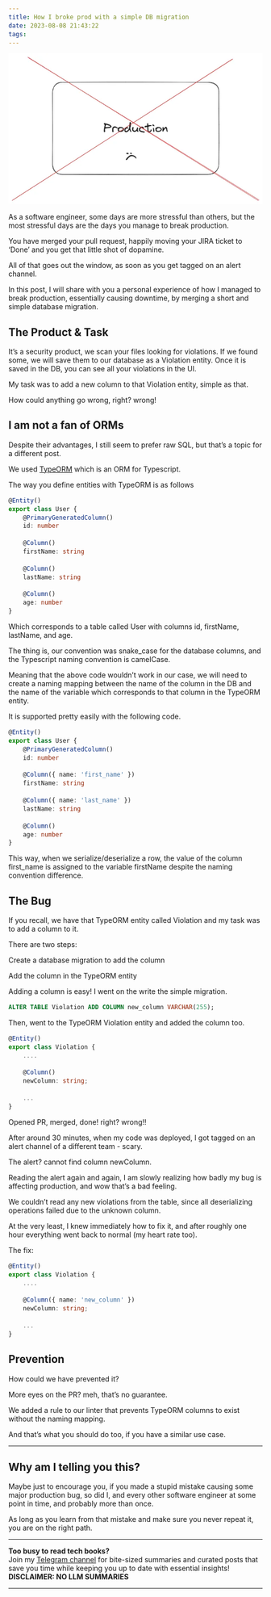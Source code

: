 ```yaml
---
title: How I broke prod with a simple DB migration
date: 2023-08-08 21:43:22
tags:
---
```


![](../break-prod-with-simple-db-migration/prod-down.webp)

As a software engineer, some days are more stressful than others, but the most stressful days are the days you manage to break production.

You have merged your pull request, happily moving your JIRA ticket to ‘Done’ and you get that little shot of dopamine.

All of that goes out the window, as soon as you get tagged on an alert channel.

In this post, I will share with you a personal experience of how I managed to break production, essentially causing downtime, by merging a short and simple database migration.

## The Product & Task

It’s a security product, we scan your files looking for violations.
If we found some, we will save them to our database as a Violation entity.
Once it is saved in the DB, you can see all your violations in the UI.

My task was to add a new column to that Violation entity, simple as that.

How could anything go wrong, right? wrong!

## I am not a fan of ORMs

Despite their advantages, I still seem to prefer raw SQL, but that’s a topic for a different post.

We used [TypeORM](https://typeorm.io/) which is an ORM for Typescript.

The way you define entities with TypeORM is as follows

```typescript
@Entity()
export class User {
    @PrimaryGeneratedColumn()
    id: number

    @Column()
    firstName: string

    @Column()
    lastName: string

    @Column()
    age: number
}
```

Which corresponds to a table called User with columns id, firstName, lastName, and age.

The thing is, our convention was snake_case for the database columns, and the Typescript naming convention is camelCase.

Meaning that the above code wouldn’t work in our case, we will need to create a naming mapping between the name of the column in the DB and the name of the variable which corresponds to that column in the TypeORM entity.

It is supported pretty easily with the following code.

```typescript
@Entity()
export class User {
    @PrimaryGeneratedColumn()
    id: number

    @Column({ name: 'first_name' })
    firstName: string

    @Column({ name: 'last_name' })
    lastName: string

    @Column()
    age: number
}
```

This way, when we serialize/deserialize a row, the value of the column first_name is assigned to the variable firstName despite the naming convention difference.

## The Bug

If you recall, we have that TypeORM entity called Violation and my task was to add a column to it.

There are two steps:

Create a database migration to add the column

Add the column in the TypeORM entity

Adding a column is easy! I went on the write the simple migration.

```sql
ALTER TABLE Violation ADD COLUMN new_column VARCHAR(255);
```

Then, went to the TypeORM Violation entity and added the column too.

```typescript
@Entity()
export class Violation {
    ....

    @Column()
    newColumn: string;

    ...
}
```

Opened PR, merged, done! right? wrong!!

After around 30 minutes, when my code was deployed, I got tagged on an alert channel of a different team - scary.

The alert? cannot find column newColumn.

Reading the alert again and again, I am slowly realizing how badly my bug is affecting production, and wow that’s a bad feeling.

We couldn’t read any new violations from the table, since all deserializing operations failed due to the unknown column.

At the very least, I knew immediately how to fix it, and after roughly one hour everything went back to normal (my heart rate too).

The fix:

```typescript
@Entity()
export class Violation {
    ....

    @Column({ name: 'new_column' })
    newColumn: string;

    ...
}
```

## Prevention

How could we have prevented it?

More eyes on the PR? meh, that’s no guarantee.

We added a rule to our linter that prevents TypeORM columns to exist without the naming mapping.

And that’s what you should do too, if you have a similar use case.

---

## Why am I telling you this?

Maybe just to encourage you, if you made a stupid mistake causing some major production bug, so did I, and every other software engineer at some point in time, and probably more than once.

As long as you learn from that mistake and make sure you never repeat it, you are on the right path.



<!-- PROMO BLOCK -->
---

**Too busy to read tech books?**  
Join my [Telegram channel](https://t.me/booksbytes) for bite-sized summaries and curated posts that save you time while keeping you up to date with essential insights!  
**DISCLAIMER: NO LLM SUMMARIES**

---
<!-- END PROMO BLOCK -->


